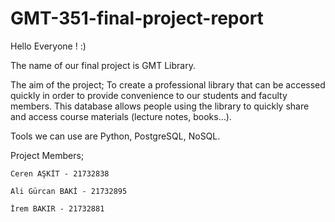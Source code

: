 # GMT-351-final-project-report

Hello Everyone ! :)

The name of our final project is GMT Library.

The aim of the project; To create a professional library that can be accessed quickly in order to
provide convenience to our students and faculty members. This database allows people using the
library to quickly share and access course materials (lecture notes, books...).

Tools we can use are Python, PostgreSQL, NoSQL.

Project Members;
  
	Ceren AŞKİT - 21732838
  
	Ali Gürcan BAKİ - 21732895
  
	İrem BAKIR - 21732881
